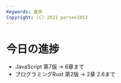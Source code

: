 ```yaml
---
Keywords: 進捗
Copyright: (C) 2021 parsee1053
---
```


# 今日の進捗
* JavaScript 第7版 → 6章まで
* プログラミングRust 第2版 → 2章 2.6まで
